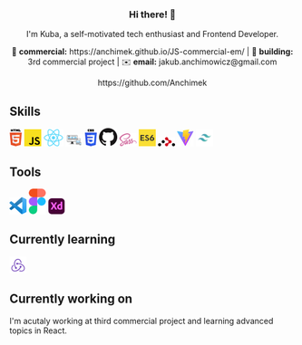 <h3 align="center"> Hi there! 👋 </h3>

<p align="center"> I'm Kuba, a self-motivated tech enthusiast and Frontend Developer. </p>

<p align="center"> 📝 <b>commercial:</b> https://anchimek.github.io/JS-commercial-em/ |      🌱 <b>building:</b>    3rd commercial project    | ✉️ <b>email:</b> jakub.anchimowicz@gmail.com </p>

<p align="center">  https://github.com/Anchimek </p>


## Skills 
<a href="https://pl.wikipedia.org/wiki/HTML" title="HTML"><img src="icons/html.png" /></a>
<a href="https://developer.mozilla.org/pl/docs/Learn/JavaScript/First_steps/What_is_JavaScript" title="javascript"><img src="icons/js.png" /></a>
<a href="https://pl.reactjs.org/" title="react"><img src="icons/react.png" /></a>
<a href="https://pl.wikipedia.org/wiki/Responsive_web_design" title="rwd"><img src="icons/rwd.png" /></a>
<a href="https://en.wikipedia.org/wiki/CSS" title="CSS"><img src="icons/css.png" /></a>
<a href="https://github.com" title="GitHub"><img src="icons/github.png" /></a>
<a href="https://sass-lang.com/" title="Sass"><img src="icons/sass.png" /></a>
<a href="https://pl.wikipedia.org/wiki/ECMAScript" title="es6"><img src="icons/es6.png" /></a>
<a href="https://reactrouter.com/" title="Router"><img src="icons/router.png" /></a>
<a href="https://vitejs.dev/" title="Vitejs"><img src="icons/vite.jpg" /></a>
<a href="https://tailwindcss.com/" title="Tailwind"><img src="icons/tailwind.png" /></a>

## Tools 
<a href="https://code.visualstudio.com/" title="VSC"><img src="icons/vsc.png" /></a>
<a href="https://www.figma.com/" title="figma"><img src="icons/figma.png" /></a>
<a href="https://www.adobe.com/pl/products/xd.html" title="adobe"><img src="icons/xd.png" /></a>

## Currently learning
<a href="https://react-redux.js.org/" title="redux"><img src="icons/redux.png" /></a>

## Currently working on
I'm acutaly working at third commercial project and learning advanced topics in React.

